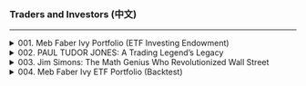 ### Traders and Investors (中文)

---

<details>
<summary>001. Meb Faber Ivy Portfolio (ETF Investing Endowment)</summary>

[[Youtube]](https://www.youtube.com/watch?v=0__x2wYjRIA&list=PLHFlSdhbIZ6Qj25o5dETtUmc6-cAmDdTx)

### 小節一：主題與背景
- **主題**：介紹由Meb Faber和Eric W Richardson於2009年發行的《Ivy Portfolio》一書。
- **背景**：該書提出了一種投資策略，旨在複製象牙-League大學（如耶魯大學）等機構的投資表現。

### 小節二：象牙-League.Portfolio的特點
- **成份**：
  - 股票約佔60%。
  - 中期債券配置約佔20%。
  - 剩餘部分分配於大宗商品。
- **特性**：
  - 投資組合分散化程度高。
  - 具有長期投資視野。

### 小節三： historical performance
- **歷史績效**：
  - 平均名義報酬率超過4%，且調整後的通膨報酬率亦具競爭力。
  - 標準差低於S&P 500指數，體現了較低的風險。

### 小節四：策略實施
- **實現方式**：
  - 使用五檔ETF來模擬象牙-League_Portfolio的表現。
  - 每檔ETF分配20%的相等權重。

### 小節五：回測績效
- **時間範圍**：從2008年至目前為止。
- **年報酬率**：約4.6%，略低於歷史平均水準。
- **表現不佳原因**：
  - 大宗商品多年來表現欠佳。
  - 2008年的金融危機導致投資組合最大回撤高達45%。

### 小節六：結論
- **總結**：
  - 象牙-League_Portfolio提供了一種穩定且風險可控的長期投資策略。
  - 雖然近期績效未達歷史水準，但其分散化和長線策略仍具價值。
- **建議**：
  - 投資者應根據自身風險 tolerance 和投資目標考慮此策略。
  - 注意大宗商品市場的波動性和經濟環境的影響。
</details>

<details>
<summary>002. PAUL TUDOR JONES: A Trading Legend’s Legacy</summary>

[[Youtube]](https://www.youtube.com/watch?v=CHpw_7jZsA4&list=PLHFlSdhbIZ6Qj25o5dETtUmc6-cAmDdTx)

### 文章整理：Paul Tudor Jones 的交易策略與哲學

#### 1. 主題
- Paul Tudor Jones 是華爾街知名交易員，以其在金融市場的卓越表現和風險管理能力聞名。
- 他成功預測並受益於1987年的股災（Black Monday），並在此後建立了一個成功的對衝基金——Tudor Investment Corporation。

#### 2. 交易商品
- 主要涉及股票、商品（如棉花期貨）、外匯市場及加密貨幣。
- 近年來，Jones開始投資比特幣，視其為抗通膨的 Hedge Asset。

#### 3. 使用指標
- **200天移動平均線**：Jones強調此指標的重要性，認為其能有效篩選牛市和熊市周期，幫助避免市場下跌。
- 其他技術分析工具：包括價格模式和趨勢追蹤方法。

#### 4. 策略細則
- **風險管理**：Jones注重嚴格的風險控制，並在交易中使用多種策略來分散風險。
- **全球宏觀交易**：基於社會和政治變化，在國際金融市場中尋找機會。
- **主動/portfolio management**：持續監控投資組合表現，及時買入、持有或賣出資產。

#### 5. 回測績效
- **200天移動平均線策略**：
  - 在1987年Black Monday前發出賣出信號。
  - 避免了2000年至2003年的大多熊市，並在2008年金融危機前再次閃現賣出信號。
- **績效 comparison**：
  - 使用200天移動平均線的策略相比Buy-and-Hold，最大回撤較小（26% vs. 50%）。

#### 6. 結論
- Jones的成功歸因於其精明的風險管理和對技術分析的敏銳洞察。
- 其交易哲學強調簡單有效的指標和持續的市場監控，這使他能夠在多變的金融市場中保持競爭力。

---

### 批判性思考

文章中提到Jones主要依賴200天移動平均線來作為交易信號，這一點值得商榷。雖然該指標在某些歷史時期表現出色，但它並非完美無缺。例如，在20世紀90年代的科技股泡沫期間，200天移動平均線未能及時預警崩盤，導致投資者可能蒙受重大損失。此外，Jones的成功部分歸因於他的經驗和直覺，而這些因素在文章中被弱化。技術指標雖然有用，但市場參與者的心理和行為往往會影響其效果，這點在Article中未充分探討。因此，僅依賴單一指標進行交易策略的制定，可能存在過度簡單化的風險。
</details>

<details>
<summary>003. Jim Simons: The Math Genius Who Revolutionized Wall Street</summary>

[[Youtube]](https://www.youtube.com/watch?v=QEwsaUp5nkw&list=PLHFlSdhbIZ6Qj25o5dETtUmc6-cAmDdTx)

### 文章整理：Jim Simons 與 The Medallion Fund 的交易策略與成就

#### 主題：量化投資與市場中性的對衝基金策略
- **主題**：文章探討了 Jim Simons 創辦的 The Medallion Fund 如何通過量化模型和數據驅動的投資策略實現卓越的金融回報。
- **核心理念**：強調數學、統計學在金融市場中的應用，以及持續創新和數據的重要性。

#### 交易商品與市場範圍
- **主要交易商品**：股票及其衍生品（如期貨）。
- **市場範圍**：涵蓋多個市場和資產類別，實現多元化投資。

#### 使用的指標與方法論
- **量化模型**：基於統計套利和算法交易的方法。
- **數據驅動決策**：依賴大量歷史數據進行模式識別和預測。

#### 策略細則
1. **高頻交易**：
   - 高頻交易策略，利用短期價格波動獲利。
2. **市場中立**：
   - 通過做多和做空來抵消市場風險，保持投資組合中性。
3. **槓桿使用**：
   - 常用槓桿放大收益，但同時也增加了潛在風險。

#### 回測績效與歷史表現
- **年化回報率**：約為90%，遠超傳統投資策略。
- **風險管理**：通過嚴格的風險控制和槓桿管理，避免重大損失。
- **危機應對**：2007年的金融危機中，Medallion 幾乎遭遇崩盤，但憑藉市場轉機得以倖免。

#### 結論與啟示
1. **量化投資的優勢**：
   - 數據驅動決策比主觀判斷更為可靠。
2. **持續創新的重要性**：
   - 在金融市場中保持競爭優勢需要不斷優化模型和策略。
3. **槓桿的雙刃劍作用**：
   - 雖然放大收益，但也增加了潛在風險，需謹慎管理。

#### 參考文獻
- Zuckerman, G. (2012). *The Man Who Solved the Market*.  
  提供了關於 Medallion Fund 的詳細歷史和策略分析，儘管未完全揭示具體交易模型，但提供了寶貴的歷史背景和數據驅動決策的洞見。

---

### 總結
Jim Simons 和 The Medallion Fund 通過量化模型和高頻交易策略，在金融市場中取得了卓越的成績。其成功的關鍵在於對數學、統計學的深刻理解，以及對數據的極致追求。然而，槓桿使用的潛在風險也提醒投資者在追求高收益時需謹慎管理風險。
</details>

<details>
<summary>004. Meb Faber Ivy ETF Portfolio (Backtest)</summary>

[[Youtube]](https://www.youtube.com/watch?v=xSIQcXin12w&list=PLHFlSdhbIZ6Qj25o5dETtUmc6-cAmDdTx)

### 一、主題  
- 探討一種投資策略，旨在複製 Ivy League 大學捐贈基金（如耶魯大學）的投資績效。

### 二、交易商品  
- 使用五隻交易所買賣基金（ETFs），每隻 ETF 分配比例為 20%。  

### 三、使用指標  
- 未明確提及具體的指標，但策略目標是實現與 Ivy Portfolio 相似的回報水平。

### 四、策略細則  
1. **投資組合構成**：五隻 ETF 每隻佔比 20%，具體 ETF 未在文中詳細列出。
2. **目標績效**：追求類似於 Ivy Portfolio 的回報，但實際年回報率為 4.6%。
3. **時間範圍**：策略在 2009 年發布，未明確提及後續調整。

### 五、回測績效  
- 年度回報率約為 4.6%，顯著低於歷史平均水平，主要歸因於大宗商品的糟糕表現。

### 六、結論  
- 儘管目標是複製 Ivy League 捐贈基金的表現，但由於 ETF 的選擇和市場環境的影響，實際績效未達預期。  

---

### 研究方向或問題  
1. **Ivy Portfolio 與實際投資回報的差異**：探討為何 Ivy Portfolio 的實際表現低於歷史平均水平，尤其是大宗商品部分的表現不佳的原因。
2. **ETF 投資策略的有效性**：研究五隻 ETF 的選擇對整體績效的影響，以及是否有更優的 ETF 組合可以替代。  
3. **市場周期影響**：分析不同經濟周期下 Ivy Portfolio 策略的表現差異，探討其在當前市場的適用性。
</details>

